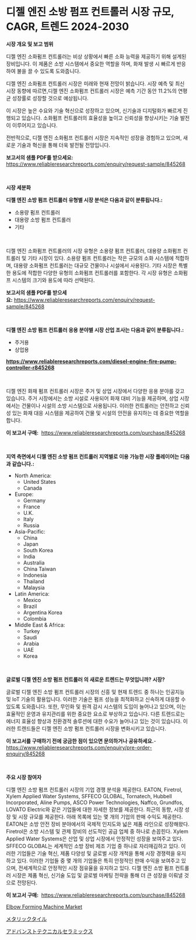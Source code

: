 <p><h1>디젤 엔진 소방 펌프 컨트롤러 시장 규모, CAGR, 트렌드 2024-2030</h1></p><p><strong>시장 개요 및 보고 범위</strong></p>
<p><p>디젤 엔진 소화펌프 컨트롤러는 비상 상황에서 빠른 소화 능력을 제공하기 위해 설계된 장비입니다. 이 제품은 소방 시스템에서 중요한 역할을 하며, 화재 발생 시 빠르게 반응하여 불을 끌 수 있도록 도와줍니다.</p><p>디젤 엔진 소화펌프 컨트롤러 시장은 미래와 현재 전망이 밝습니다. 시장 예측 및 최신 시장 동향에 따르면,디젤 엔진 소화펌프 컨트롤러 시장은 예측 기간 동안 11.2%의 연평균 성장률로 성장할 것으로 예상됩니다.</p><p>이 시장은 높은 수요와 기술 혁신으로 성장하고 있으며, 신기술과 디지털화가 빠르게 진행되고 있습니다. 소화펌프 컨트롤러의 효율성을 높이고 신뢰성을 향상시키는 기술 발전이 이루어지고 있습니다.</p><p>전반적으로, 디젤 엔진 소화펌프 컨트롤러 시장은 지속적인 성장을 경험하고 있으며, 새로운 기술과 혁신을 통해 더욱 발전될 전망입니다.</p></p>
<p><strong>보고서의 샘플 PDF를 받으세요:</strong> <a href="https://www.reliableresearchreports.com/enquiry/request-sample/845268">https://www.reliableresearchreports.com/enquiry/request-sample/845268</a></p>
<p>&nbsp;</p>
<p><strong>시장 세분화</strong></p>
<p><strong>디젤 엔진 소방 펌프 컨트롤러 유형별 시장 분석은 다음과 같이 분류됩니다.:</strong></p>
<p><ul><li>소용량 펌프 컨트롤러</li><li>대용량 소방 펌프 컨트롤러</li><li>기타</li></ul></p>
<p>&nbsp;</p>
<p><p>디젤 엔진 소화펌프 컨트롤러의 시장 유형은 소용량 펌프 컨트롤러, 대용량 소화펌프 컨트롤러 및 기타 시장이 있다. 소용량 펌프 컨트롤러는 작은 규모의 소화 시스템에 적합하며, 대용량 소화펌프 컨트롤러는 대규모 건물이나 시설에서 사용된다. 기타 시장은 특별한 용도에 적합한 다양한 유형의 소화펌프 컨트롤러를 포함한다. 각 시장 유형은 소화펌프 시스템의 크기와 용도에 따라 선택된다.</p></p>
<p><strong>보고서의 샘플 PDF를 받으세요:</strong>&nbsp;<a href="https://www.reliableresearchreports.com/enquiry/request-sample/845268">https://www.reliableresearchreports.com/enquiry/request-sample/845268</a></p>
<p>&nbsp;</p>
<p><strong> 디젤 엔진 소방 펌프 컨트롤러 응용 분야별 시장 산업 조사는 다음과 같이 분류됩니다.:</strong></p>
<p><ul><li>주거용</li><li>상업용</li></ul></p>
<p><strong><a href="https://www.reliableresearchreports.com/diesel-engine-fire-pump-controller-r845268">https://www.reliableresearchreports.com/diesel-engine-fire-pump-controller-r845268</a></strong></p>
<p>&nbsp;</p>
<p><p>디젤 엔진 화재 펌프 컨트롤러 시장은 주거 및 상업 시장에서 다양한 응용 분야를 갖고 있습니다. 주거 시장에서는 소방 시설로 사용되어 화재 대비 기능을 제공하며, 상업 시장에서는 건물이나 시설의 소방 시스템으로 사용됩니다. 이러한 컨트롤러는 안전하고 신뢰성 있는 화재 대응 시스템을 제공하여 건물 및 시설의 안전을 유지하는 데 중요한 역할을 합니다.</p></p>
<p><strong>이 보고서 구매:</strong>&nbsp; <a href="https://www.reliableresearchreports.com/purchase/845268">https://www.reliableresearchreports.com/purchase/845268</a></p>
<p>&nbsp;</p>
<p><strong>지역 측면에서 디젤 엔진 소방 펌프 컨트롤러 지역별로 이용 가능한 시장 플레이어는 다음과 같습니다.:</strong></p>
<p><ul>
    <li>
        North America:
        <ul>
            <li>United States</li>
            <li>Canada</li>
        </ul>
    </li>
    <li>
        Europe:
        <ul>
            <li>Germany</li>
            <li>France</li>
            <li>U.K.</li>
            <li>Italy</li>
            <li>Russia</li>
        </ul>
    </li>
    <li>
        Asia-Pacific:
        <ul>
            <li>China</li>
            <li>Japan</li>
            <li>South Korea</li>
            <li>India</li>
            <li>Australia</li>
            <li>China Taiwan</li>
            <li>Indonesia</li>
            <li>Thailand</li>
            <li>Malaysia</li>
        </ul>
    </li>
    <li>
        Latin America:
        <ul>
            <li>Mexico</li>
            <li>Brazil</li>
            <li>Argentina Korea</li>
            <li>Colombia</li>
        </ul>
    </li>
    <li>
        Middle East & Africa:
        <ul>
            <li>Turkey</li>
            <li>Saudi</li>
            <li>Arabia</li>
            <li>UAE</li>
            <li>Korea</li>
        </ul>
    </li>
    </ul></p>
<p>&nbsp;</p>
<p><strong>글로벌 디젤 엔진 소방 펌프 컨트롤러 의 새로운 트렌드는 무엇입니까? 시장?</strong></p>
<p><p>글로벌 디젤 엔진 소방 펌프 컨트롤러 시장의 신흥 및 현재 트렌드 중 하나는 인공지능 및 IoT 기술의 활용입니다. 이러한 기술은 펌프 성능을 최적화하고 신속하게 대응할 수 있도록 도와줍니다. 또한, 무인화 및 원격 감시 시스템의 도입이 늘어나고 있으며, 이는 효율적인 운영과 유지관리를 위한 중요한 요소로 부상하고 있습니다. 다른 트렌드로는 에너지 효율성 향상과 친환경적 솔루션에 대한 수요가 늘어나고 있는 것이 있습니다. 이러한 트렌드들은 디젤 엔진 소방 펌프 컨트롤러 시장을 변화시키고 있습니다.</p></p>
<p><strong>이 보고서를 구매하기 전에 궁금한 점이 있으면 문의하거나 공유하세요.</strong>- <a href="https://www.reliableresearchreports.com/enquiry/pre-order-enquiry/845268">https://www.reliableresearchreports.com/enquiry/pre-order-enquiry/845268</a></p>
<p>&nbsp;</p>
<p><strong>주요 시장 참여자</strong></p>
<p><p>디젤 엔진 소방 펌프 컨트롤러 시장의 기업 경쟁 분석을 제공한다. EATON, Firetrol, Xylem Applied Water Systems, SFFECO GLOBAL, Tornatech, Hubbell Incorporated, Aline Pumps, ASCO Power Technologies, Naffco, Grundfos, LOVATO Electric와 같은 기업들에 대한 자세한 정보를 제공한다. 최근의 동향, 시장 성장 및 시장 규모를 제공한다. 아래 목록에 있는 몇 개의 기업의 판매 수익도 제공한다. EATON은 소방 안전 장비 분야에서의 국제적 인지도와 넓은 제품 라인으로 성장해왔다. Firetrol은 소방 시스템 및 관제 장비의 선도적인 공급 업체 중 하나로 손꼽힌다. Xylem Applied Water Systems은 산업 및 상업 시장에서 안정적인 성장을 보여주고 있다. SFFECO GLOBAL는 세계적인 소방 장비 제조 기업 중 하나로 자리매김하고 있다. 이러한 기업들은 기술 혁신, 제품 다양성 및 글로벌 시장 개척을 통해 시장 경쟁력을 유지하고 있다. 이러한 기업들 중 몇 개의 기업들은 특히 안정적인 판매 수익을 보여주고 있으며, 전세계적으로 안정적인 시장 점유율을 유지하고 있다. 디젤 엔진 소방 펌프 컨트롤러 시장은 제품 혁신, 신기술 도입 및 글로벌 마케팅 전략을 통해 더 큰 성장을 이뤄낼 것으로 전망된다.</p></p>
<p><strong>이 보고서 구매:</strong>&nbsp;&nbsp;<a href="https://www.reliableresearchreports.com/purchase/845268">https://www.reliableresearchreports.com/purchase/845268</a></p>
<p><p><a href="https://github.com/Sinjinluong3e0awx2m195k76/Market-Research-Report-List-2/blob/main/elbow-forming-machine-market.md">Elbow Forming Machine Market</a></p><p><a href="https://medium.com/@alliegrater55/%E9%87%91%E5%B1%9E%E3%82%BF%E3%82%A4%E3%83%AB%E5%B8%82%E5%A0%B4%E8%A6%8F%E6%A8%A1%E3%81%8C-%E4%B8%96%E7%95%8C%E7%94%A3%E6%A5%AD%E3%81%A7%E6%9C%80%E3%82%82%E5%8A%B9%E6%9E%9C%E7%9A%84%E3%81%AA%E3%83%9E%E3%83%BC%E3%82%B1%E3%83%86%E3%82%A3%E3%83%B3%E3%82%B0%E3%83%81%E3%83%A3%E3%83%8D%E3%83%AB%E3%82%92%E6%98%8E%E3%82%89%E3%81%8B%E3%81%AB%E3%81%97%E3%81%BE%E3%81%99-9813908ff17b">メタリックタイル</a></p><p><a href="https://medium.com/@frankfurter35566/%E5%85%88%E9%80%B2%E7%9A%84%E3%81%AA%E6%8A%80%E8%A1%93%E3%82%BB%E3%83%A9%E3%83%9F%E3%83%83%E3%82%AF%E3%82%B9%E5%B8%82%E5%A0%B4%E3%81%AE%E3%82%B5%E3%82%A4%E3%82%BA%E3%81%AF-%E3%82%B0%E3%83%AD%E3%83%BC%E3%83%90%E3%83%AB%E7%94%A3%E6%A5%AD%E3%81%AB%E3%81%8A%E3%81%91%E3%82%8B%E6%9C%80%E9%81%A9%E3%81%AA%E3%83%9E%E3%83%BC%E3%82%B1%E3%83%86%E3%82%A3%E3%83%B3%E3%82%B0%E3%83%81%E3%83%A3%E3%83%B3%E3%83%8D%E3%83%AB%E3%82%92%E6%98%8E%E3%82%89%E3%81%8B%E3%81%AB%E3%81%97%E3%81%BE%E3%81%99-d3b4579f0a44">アドバンストテクニカルセラミックス</a></p></p>